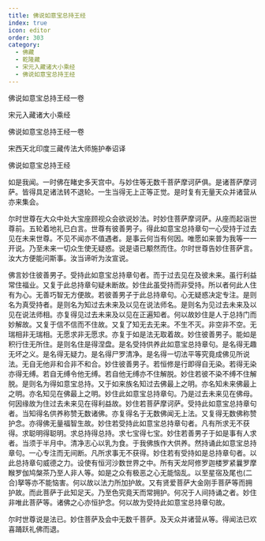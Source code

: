 ```yaml
---
title: 佛说如意宝总持王经
index: true
icon: editor
order: 303
category:
  - 佛藏
  - 乾隆藏
  - 宋元入藏诸大小乘经
  - 佛说如意宝总持王经
---
```


佛说如意宝总持王经一卷  

宋元入藏诸大小乘经  

佛说如意宝总持王经一卷  

宋西天北印度三藏传法大师施护奉诏译  

佛说如意宝总持王经  

如是我闻。一时佛在睹史多天宫中。与妙住等无数千菩萨摩诃萨俱。是诸菩萨摩诃萨。皆得具足诸法转不退轮。一生当得无上正等正觉。是时复有无量天众并诸营从亦来集会。  

尔时世尊在大众中处大宝座顾视众会欲说妙法。时妙住菩萨摩诃萨。从座而起诣世尊前。五轮着地礼已白言。世尊有彼善男子。得此如意宝总持章句一心受持于过去见在未来世尊。不见不闻亦不值遇者。是事云何当有何因。唯愿如来普为我等一一开说。乃至未来一切众生使无疑惑。说是语已颙然而住。尔时世尊告妙住菩萨言。汝大方便能问斯事。汝当谛听为汝宣说。  

佛言妙住彼善男子。受持此如意宝总持章句者。而于过去见在及彼未来。虽行利益常住福业。又复于此总持章句疑未断故。妙住此虽受持而非受持。所以者何此人住有为心。无善巧智无方便故。若彼善男子于此总持章句。心无疑惑决定专注。是则名为真受持者。是则名为知过去未来及以见在说法师名。是则名为见过去未来及以见在说法师相。亦复得见过去未来及以见在正遍知者。何以故妙住是人于总持门而妙解故。又复于信不信而不住故。又复了知无去无来。不生不灭。非空非不空。无瑞相非无瑞相。无愿求非无愿求。亦复于如是法无取着故。妙住彼善男子。能如是积行住无所住。是则名住是得涅盘。是名受持供养此如意宝总持章句。是名得无趣无坏之义。是名得无疑力。是名得尸罗清净。是名得一切法平等究竟成佛见所说法。无自无他非和合非不和合。妙住彼善男子。若恒修是行即得自无染。若得无染亦得无缚。若自无缚令他无缚。若自他无缚亦不住解脱。妙住若彼不染不缚不住解脱。是则名为得如意宝总持。又于如来族名知过去佛最上之明。亦名知未来佛最上之明。亦名知见在佛最上之明。妙住此如意宝总持章句。乃是过去未来见在佛母。何因缘故为住过去未来见在得利益故。妙住若菩萨摩诃萨。受持此如意宝总持章句者。当知得名供养称赞无数诸佛。亦复得名于无数佛闻无上法。又复得无数佛称赞护念。亦得佛无量福智生故。妙住若受持此如意宝总持章句者。凡有所求无不获得。求聪明得聪明。求总持得总持。求七宝得七宝。妙住若善男子于如是事有人求者。当须于半月中。清净志心以乳为食。于我佛族作大供养。然持诵此如意宝总持章句。一心专注而无间断。凡所求事无不获得。妙住若有受持如是总持章句者。以此总持章句威德之力。设使有恒河沙数世界之中。所有天龙阿修罗迦楼罗紧曩罗摩睺罗伽鸠槃茶乃至人非人等。如是之众有极恶之心无能恼乱。以至星宿及尾也(二合)拏等亦不能恼害。何以故以法力所加护故。又有贤爱菩萨大金刚手菩萨等而拥护故。而此菩萨于此知足天。乃至色究竟天而常拥护。何况于人间持诵之者。妙住非唯此菩萨等。诸佛之心亦恒护念。何以故为受持此如意宝总持章句故。  

尔时世尊说是法已。妙住菩萨及会中无数千菩萨。及天众并诸营从等。得闻法已欢喜踊跃礼佛而退。  
